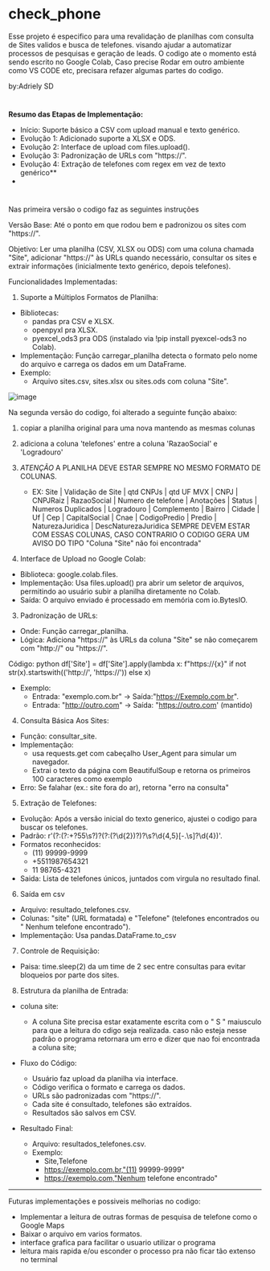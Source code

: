 # check_phone
Esse projeto é especifico para uma revalidação de planilhas com consulta de Sites validos e busca de telefones. visando ajudar a automatizar processos de pesquisas e geração de leads.
O codigo ate o momento está sendo escrito no Google Colab, Caso precise Rodar em outro ambiente como VS CODE etc, precisara refazer algumas partes do codigo. 

by:Adriely SD
#
**Resumo das Etapas de Implementação:**
 - Início: Suporte básico a CSV com upload manual e texto genérico.
 - Evolução 1: Adicionado suporte a XLSX e ODS.
 - Evolução 2: Interface de upload com files.upload().
 - Evolução 3: Padronização de URLs com "https://".
 - Evolução 4: Extração de telefones com regex em vez de texto genérico**
 - 
#
Nas primeira versão o codigo faz as seguintes instruções

Versão Base: Até o ponto em que rodou bem e padronizou os sites com "https://".

Objetivo:
Ler uma planilha (CSV, XLSX ou ODS) com uma coluna chamada "Site", adicionar "https://" às URLs quando necessário, consultar os sites e extrair informações (inicialmente texto genérico, depois telefones).

Funcionalidades Implementadas:
 1. Suporte a Múltiplos Formatos de Planilha:
 - Bibliotecas:
   - pandas pra CSV e XLSX.
   - openpyxl pra XLSX.
   - pyexcel_ods3 pra ODS (instalado via !pip install pyexcel-ods3 no Colab).
 - Implementação: Função carregar_planilha detecta o formato pelo nome do arquivo e carrega os dados em um DataFrame.
 - Exemplo:
    - Arquivo sites.csv, sites.xlsx ou sites.ods com coluna "Site".
      
![image](https://github.com/user-attachments/assets/37d3dee5-3efc-4af1-9655-de39e1a2af7b)

Na segunda versão do codigo, foi alterado a seguinte função abaixo:
 1. copiar a planilha original para uma nova mantendo as mesmas colunas
 2. adiciona a coluna 'telefones' entre a coluna 'RazaoSocial' e 'Logradouro'
 3. *ATENÇÃO* A PLANILHA DEVE ESTAR SEMPRE NO MESMO FORMATO DE COLUNAS.
    - EX: Site |	Validação de Site |	qtd CNPJs	| qtd UF MVX	| CNPJ |	CNPJRaiz |	RazaoSocial	| Numero de telefone |	Anotações	| Status	| Numeros Duplicados	| Logradouro | Complemento	| Bairro	| Cidade	| Uf	| Cep	| CapitalSocial	| Cnae	| CodigoPredio	| Predio	| NaturezaJuridica | DescNaturezaJuridica
      SEMPRE DEVEM ESTAR COM ESSAS COLUNAS, CASO CONTRARIO O CODIGO GERA UM AVISO DO TIPO "Coluna "Site" não foi encontrada"
      
    
 2. Interface de Upload no Google Colab:
  - Biblioteca: google.colab.files.
  - Implementação: Usa files.upload() pra abrir um seletor de arquivos, permitindo ao usuário subir a planilha diretamente no Colab.
  - Saída: O arquivo enviado é processado em memória com io.BytesIO.
    
 3. Padronização de URLs:
  - Onde: Função carregar_planilha.
  - Lógica: Adiciona "https://" às URLs da coluna "Site" se não começarem com "http://" ou "https://".

Código:
python 
df['Site'] = df['Site'].apply(lambda x: f"https://{x}" if not str(x).startswith(('http://', 'https://')) else x)

- Exemplo:
  - Entrada: "exemplo.com.br" -> Saída:"https://Exemplo.com.br".
  - Entrada: "http://outro.com" -> Saída: "https://outro.com' (mantido)

4. Consulta Básica Aos Sites:
  - Função: consultar_site.
  - Implementação:
    - usa requests.get com cabeçalho User_Agent para simular um navegador.
    - Extrai o texto da página com BeautifulSoup e retorna os primeiros 100 caracteres como exemplo
  - Erro: Se falahar (ex.: site fora do ar), retorna "erro na consulta"

 5. Extração de Telefones:
  - Evolução: Após a versão inicial do texto generico, ajustei o codigo para buscar os telefones.
  - Padrão: r'(?:(?:\+?55\s?)?(?:\(?\d{2}\)?)?\s?\d{4,5}[-.\s]?\d{4})'.
  - Formatos reconhecidos:
      - (11) 99999-9999
      - +5511987654321
      - 11 98765-4321
  - Saida: Lista de telefones únicos, juntados com virgula no resultado final.
 6. Saída em csv
  - Arquivo: resultado_telefones.csv.
  - Colunas: "site" (URL formatada) e "Telefone" (telefones encontrados ou " Nenhum telefone encontrado").
  - Implementação: Usa pandas.DataFrame.to_csv

 7. Controle de Requisição:
  - Paisa: time.sleep(2) da um time de 2 sec entre consultas para evitar bloqueios por parte dos sites.
   
 8. Estrutura da planilha de Entrada:
   - coluna site:
       - A coluna Site precisa estar exatamente escrita com o " S " maiusculo para que a leitura do cdigo seja realizada. caso não esteja nesse padrão o programa retornara um erro e dizer que nao foi encontrada a coluna site;
        
 - Fluxo do Código:
   - Usuário faz upload da planilha via interface.
   - Código verifica o formato e carrega os dados.
   - URLs são padronizadas com "https://".
   - Cada site é consultado, telefones são extraídos.
   - Resultados são salvos em CSV.

 - Resultado Final:
   - Arquivo: resultados_telefones.csv.
   - Exemplo:
     -  Site,Telefone
       - https://exemplo.com.br,"(11) 99999-9999"
       - https://exemplo.com,"Nenhum telefone encontrado"


------------------------------------------------------------------------------------------------------------------------------------------

Futuras implementações e possiveis melhorias no codigo:

  - Implementar a leitura de outras formas de pesquisa de telefone como o Google Maps 
  - Baixar o arquivo em varios formatos.
  - interface grafica para facilitar o usuario utilizar o programa
  - leitura mais rapida e/ou esconder o processo pra não ficar tão extenso no terminal 
  
